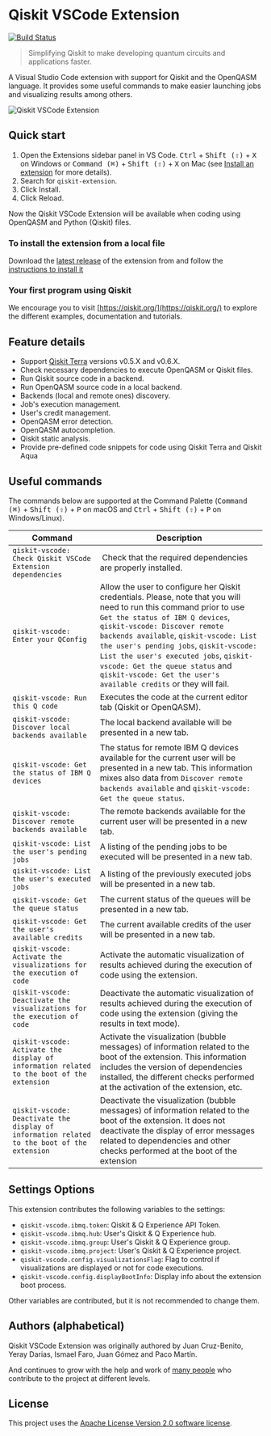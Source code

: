 # Qiskit VSCode Extension

[![Build Status](https://www.travis-ci.org/Qiskit/qiskit-vscode.svg?branch=master)](https://www.travis-ci.org/Qiskit/qiskit-vscode)

> Simplifying Qiskit to make developing quantum circuits and applications faster.

A Visual Studio Code extension with support for Qiskit and the OpenQASM language. It provides some useful commands to make easier launching jobs and visualizing results among others.

![Qiskit VSCode Extension](https://raw.githubusercontent.com/Qiskit/qiskit-vscode/master/docs/images/execute-sample.gif "Example of running Qiskit VSCode Extension")

## Quick start

1. Open the Extensions sidebar panel in VS Code. <kbd>Ctrl</kbd> + <kbd>Shift (⇧)</kbd> + <kbd>X</kbd> on Windows or <kbd>Command (⌘)</kbd> + <kbd>Shift (⇧)</kbd> + <kbd>X</kbd> on Mac (see [Install an extension](https://code.visualstudio.com/docs/editor/extension-gallery#_install-an-extension) for more details).
2. Search for `qiskit-extension`.
3. Click Install.
4. Click Reload.

Now the Qiskit VSCode Extension will be available when coding using OpenQASM and Python (Qiskit) files.

### To install the extension from a local file

Download the [latest release](https://github.com/Qiskit/qiskit-vscode/releases) of the extension from and follow the [instructions to install it](https://code.visualstudio.com/docs/editor/extension-gallery#_install-from-a-vsix)

### Your first program using Qiskit

We encourage you to visit [https://qiskit.org/](https://qiskit.org/) to explore the different examples, documentation and tutorials.

## Feature details

-   Support [Qiskit Terra](https://github.com/Qiskit/qiskit-terra/) versions v0.5.X and v0.6.X.
-   Check necessary dependencies to execute OpenQASM or Qiskit files.
-   Run Qiskit source code in a backend.
-   Run OpenQASM source code in a local backend.
-   Backends (local and remote ones) discovery.
-   Job's execution management.
-   User's credit management.
-   OpenQASM error detection.
-   OpenQASM autocompletion.
-   Qiskit static analysis.
-   Provide pre-defined code snippets for code using Qiskit Terra and Qiskit Aqua

## Useful commands

The commands below are supported at the Command Palette (<kbd>Command (⌘)</kbd> + <kbd>Shift (⇧)</kbd> + <kbd>P</kbd> on macOS and <kbd>Ctrl</kbd> + <kbd>Shift (⇧)</kbd> + <kbd>P</kbd> on Windows/Linux).

| Command                                                                                     | Description                                                                                                                                                                                                                                                                                                                                                                                                                |
| ------------------------------------------------------------------------------------------- | -------------------------------------------------------------------------------------------------------------------------------------------------------------------------------------------------------------------------------------------------------------------------------------------------------------------------------------------------------------------------------------------------------------------------- |
| `qiskit-vscode: Check Qiskit VSCode Extension dependencies`                                 |  Check that the required dependencies are properly installed.                                                                                                                                                                                                                                                                                                                                                              |
| `qiskit-vscode: Enter your QConfig`                                                         | Allow the user to configure her Qiskit credentials. Please, note that you will need to run this command prior to use `Get the status of IBM Q devices`, `qiskit-vscode: Discover remote backends available`, `qiskit-vscode: List the user's pending jobs`, `qiskit-vscode: List the user's executed jobs`, `qiskit-vscode: Get the queue status` and `qiskit-vscode: Get the user's available credits` or they will fail. |
| `qiskit-vscode: Run this Q code`                                                            | Executes the code at the current editor tab (Qiskit or OpenQASM).                                                                                                                                                                                                                                                                                                                                                          |
| `qiskit-vscode: Discover local backends available`                                          | The local backend available will be presented in a new tab.                                                                                                                                                                                                                                                                                                                                                                |
| `qiskit-vscode: Get the status of IBM Q devices`                                            | The status for remote IBM Q devices available for the current user will be presented in a new tab. This information mixes also data from `Discover remote backends available` and `qiskit-vscode: Get the queue status`.                                                                                                                                                                                                   |
| `qiskit-vscode: Discover remote backends available`                                         | The remote backends available for the current user will be presented in a new tab.                                                                                                                                                                                                                                                                                                                                         |
| `qiskit-vscode: List the user's pending jobs`                                               | A listing of the pending jobs to be executed will be presented in a new tab.                                                                                                                                                                                                                                                                                                                                               |
| `qiskit-vscode: List the user's executed jobs`                                              | A listing of the previously executed jobs will be presented in a new tab.                                                                                                                                                                                                                                                                                                                                                  |
| `qiskit-vscode: Get the queue status`                                                       | The current status of the queues will be presented in a new tab.                                                                                                                                                                                                                                                                                                                                                           |
| `qiskit-vscode: Get the user's available credits`                                           | The current available credits of the user will be presented in a new tab.                                                                                                                                                                                                                                                                                                                                                  |
| `qiskit-vscode: Activate the visualizations for the execution of code`                      | Activate the automatic visualization of results achieved during the execution of code using the extension.                                                                                                                                                                                                                                                                                                                 |
| `qiskit-vscode: Deactivate the visualizations for the execution of code`                    | Deactivate the automatic visualization of results achieved during the execution of code using the extension (giving the results in text mode).                                                                                                                                                                                                                                                                             |
| `qiskit-vscode: Activate the display of information related to the boot of the extension`   | Activate the visualization (bubble messages) of information related to the boot of the extension. This information includes the version of dependencies installed, the different checks performed at the activation of the extension, etc.                                                                                                                                                                                 |
| `qiskit-vscode: Deactivate the display of information related to the boot of the extension` | Deactivate the visualization (bubble messages) of information related to the boot of the extension. It does not deactivate the display of error messages related to dependencies and other checks performed at the boot of the extension                                                                                                                                                                                   |

## Settings Options

This extension contributes the following variables to the settings:

-   `qiskit-vscode.ibmq.token`: Qiskit & Q Experience API Token.
-   `qiskit-vscode.ibmq.hub`: User's Qiskit & Q Experience hub.
-   `qiskit-vscode.ibmq.group`: User's Qiskit & Q Experience group.
-   `qiskit-vscode.ibmq.project`: User's Qiskit & Q Experience project.
-   `qiskit-vscode.config.visualizationsFlag`: Flag to control if visualizations are displayed or not for code executions.
-   `qiskit-vscode.config.displayBootInfo`: Display info about the extension boot process.

Other variables are contributed, but it is not recommended to change them.

## Authors (alphabetical)

Qiskit VSCode Extension was originally authored by Juan Cruz-Benito, Yeray Darias, Ismael Faro, Juan Gómez and Paco Martín.

And continues to grow with the help and work of [many people](https://github.com/Qiskit/qiskit-vscode/graphs/contributors) who contribute to the project at different levels.

## License

This project uses the [Apache License Version 2.0 software license](https://www.apache.org/licenses/LICENSE-2.0).
